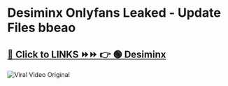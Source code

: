 
 # Desiminx Onlyfans Leaked - Update Files bbeao

## <h2><a href="https://clipsfans.com/Desiminx&ref=git">🔗 Click to LINKS ⏩⏩ 👉 🟢 Desiminx </a></h2>

<a href="https://clipsfans.com/Desiminx&ref=git" rel="nofollow" data-target="animated-image.originalLink"><img src="https://i.ibb.co.com/xMMVF88/686577567.gif" alt="Viral Video Original" style="max-width: 100%; display: inline-block;" data-target="animated-image.originalImage"></a>

